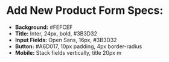 # Add New Product Form Specs:

- **Background:** #FEFCEF
- **Title:** Inter, 24px, bold, #3B3D32
- **Input Fields:** Open Sans, 16px, #3B3D32
- **Button:** #A6D017, 10px padding, 4px border-radius
- **Mobile:** Stack fields vertically, title 20px
m
